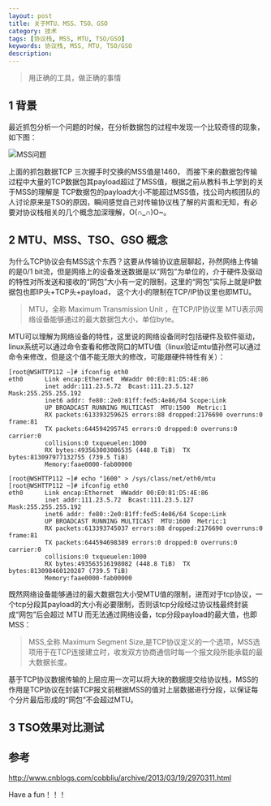 ```yaml
---
layout: post
title: 关于MTU、MSS、TSO、GSO
category: 技术
tags: [协议栈, MSS, MTU, TSO/GSO]
keywords: 协议栈, MSS, MTU, TSO/GSO
description:
---
```


> 用正确的工具，做正确的事情


## 1 背景

最近抓包分析一个问题的时候，在分析数据包的过程中发现一个比较奇怪的现象，如下图：

![MSS问题](http://7u2rbh.com1.z0.glb.clouddn.com/MSSvsTSO.jpg)

上面的抓包数据TCP 三次握手时交换的MSS值是1460， 而接下来的数据包传输过程中大量的TCP数据包其payload超过了MSS值，根据之前从教科书上学到的关于MSS的理解是 TCP数据包的payload大小不能超过MSS值，找公司内核团队的人讨论原来是TSO的原因，瞬间感觉自己对传输协议栈了解的片面和无知，有必要对协议栈相关的几个概念加深理解，O(∩_∩)O~。

## 2 MTU、MSS、TSO、GSO 概念

为什么TCP协议会有MSS这个东西？这要从传输协议底层聊起，孙然网络上传输的是0/1 bit流，但是网络上的设备发送数据是以“网包”为单位的，介于硬件及驱动的特性对所发送和接收的“网包”大小有一定的限制，这里的“网包”实际上就是IP数据包也即IP头+TCP头+payload， 这个大小的限制在TCP/IP协议里也即MTU。

> MTU，全称 Maximum Transmission Unit ，在TCP/IP协议里 MTU表示网络设备能够通过的最大数据包大小，单位byte。

MTU可以理解为网络设备的特性，这里说的网络设备同时包括硬件及软件驱动，linux系统可以通过命令查看和修改网口的MTU值（linux验证mtu值孙然可以通过命令来修改，但是这个值不能无限大的修改，可能跟硬件特性有关）：

	[root@WSHTTP112 ~]# ifconfig eth0
	eth0      Link encap:Ethernet  HWaddr 00:E0:81:D5:4E:86
	          inet addr:111.23.5.72  Bcast:111.23.5.127  Mask:255.255.255.192
    	      inet6 addr: fe80::2e0:81ff:fed5:4e86/64 Scope:Link
    	      UP BROADCAST RUNNING MULTICAST  MTU:1500  Metric:1
    	      RX packets:613393259625 errors:88 dropped:2176690 overruns:0 frame:81
        	  TX packets:644594295745 errors:0 dropped:0 overruns:0 carrier:0
          	  collisions:0 txqueuelen:1000
          	  RX bytes:493563003086535 (448.8 TiB)  TX bytes:813097977132755 (739.5 TiB)
          	  Memory:faae0000-fab00000

	[root@WSHTTP112 ~]# echo "1600" > /sys/class/net/eth0/mtu
	[root@WSHTTP112 ~]# ifconfig eth0
	eth0      Link encap:Ethernet  HWaddr 00:E0:81:D5:4E:86
          	  inet addr:111.23.5.72  Bcast:111.23.5.127  Mask:255.255.255.192
          	  inet6 addr: fe80::2e0:81ff:fed5:4e86/64 Scope:Link
          	  UP BROADCAST RUNNING MULTICAST  MTU:1600  Metric:1
          	  RX packets:613393745037 errors:88 dropped:2176690 overruns:0 frame:81
          	  TX packets:644594698389 errors:0 dropped:0 overruns:0 carrier:0
          	  collisions:0 txqueuelen:1000
          	  RX bytes:493563516198082 (448.8 TiB)  TX bytes:813098460120287 (739.5 TiB)
          	  Memory:faae0000-fab00000

既然网络设备能够通过的最大数据包大小受MTU值的限制，进而对于tcp协议，一个tcp分段其payload的大小有必要限制，否则该tcp分段经过协议栈最终封装成“网包”后会超过 MTU 而无法通过网络设备，tcp分段payload的最大值，也即MSS：

> MSS,全称 Maximum Segment Size,是TCP协议定义的一个选项，MSS选项用于在TCP连接建立时，收发双方协商通信时每一个报文段所能承载的最大数据长度。

基于TCP协议数据传输的上层应用一次可以将大块的数据提交给协议栈，MSS的作用是TCP协议在封装TCP报文前根据MSS的值对上层数据进行分段，以保证每个分片最后形成的“网包”不会超过MTU。

## 3 TSO效果对比测试


## 参考

http://www.cnblogs.com/cobbliu/archive/2013/03/19/2970311.html


Have a fun！！！